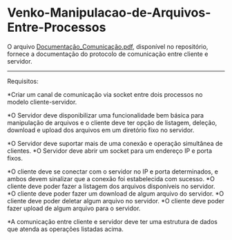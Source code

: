 # Venko-Manipulacao-de-Arquivos-Entre-Processos

O arquivo [Documentação_Comunicação.pdf](https://github.com/ivanbauerjr/Venko-Manipulacao-de-Arquivos-Entre-Processos/blob/main/Documenta%C3%A7%C3%A3o_Comunica%C3%A7%C3%A3o.pdf), disponível no repositório, fornece a documentação do protocolo de comunicação entre cliente e servidor.
____________

Requisitos:

*Criar um canal de comunicação via socket entre dois processos no modelo cliente-servidor. 

*O Servidor deve disponibilizar uma funcionalidade bem básica para manipulação de arquivos e o cliente deve ter opção de listagem, deleção, download e upload dos arquivos em um diretório fixo no servidor.

*O Servidor deve suportar mais de uma conexão e operação simultânea de clientes.
*O Servidor deve abrir um socket para um endereço IP e porta fixos.

*O cliente deve se conectar com o servidor no IP e porta determinados, e ambos devem sinalizar que a conexão foi estabelecida com sucesso.
*O cliente deve poder fazer a listagem dos arquivos disponíveis no servidor.
*O cliente deve poder fazer um download de algum arquivo do servidor.
*O cliente deve poder deletar algum arquivo no servidor.
*O cliente deve poder fazer upload de algum arquivo para o servidor.

*A comunicação entre cliente e servidor deve ter uma estrutura de dados que atenda as operações listadas acima.
